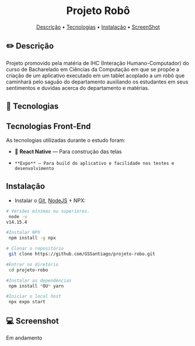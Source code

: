 <h1 align="center">
   Projeto Robô
</h1>

<p align="center">
 <a href="#pencil2-descrição">Descrição</a> •
 <a href="#rocket-tecnologias">Tecnologias</a> •
 <a href="#instalação">Instalação</a> •
 <a href="#computer-screenshot">ScreenShot</a>
</p>

## :pencil2: Descrição

  Projeto promovido pela matéria de IHC (Interação Humano-Computador) do curso de Bacharelado em Ciências da Computação
  em que se propôe a criação de um aplicativo executado em um tablet acoplado a um robô que caminhará pelo saguão do departamento
  auxiliando os estudantes em seus sentimentos e duvidas acerca do departamento e matérias.

## :rocket: Tecnologias
## Tecnologias Front-End

As tecnologias utilizadas durante o estudo foram:

- 💠 **React Native** — Para construção das telas
-     **Expo** — Para build do aplicativo e facilidade nos testes e desenvolvimento


## Instalação

-  Instalar o [Git](https://git-scm.com/), [NodeJS](https://nodejs.org/pt-br/download/) + NPX:

```bash
# Versões mínimas ou superiores.
 node -v
v14.15.4

#Instalar NPX
 npm install -g npx
```

```bash
# Clonar o repositório
 git clone https://github.com/GSSantiago/projeto-robo.git

#Entrar no diretório
 cd projeto-robo

#Instalar as dependências
 npm install *OU* yarn

#Iniciar o local host
 npx expo start
```

## :computer: Screenshot

Em andamento



